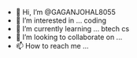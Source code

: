- 👋 Hi, I’m @GAGANJOHAL8055
- 👀 I’m interested in ... coding
- 🌱 I’m currently learning ... btech cs
- 💞️ I’m looking to collaborate on ...
- 📫 How to reach me ...

<!---
GAGANJOHAL8055/GAGANJOHAL8055 is a ✨ special ✨ repository because its `README.md` (this file) appears on your GitHub profile.
You can click the Preview link to take a look at your changes.
--->
